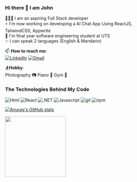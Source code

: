 ### Hi there 👋 I am John

🧑🏻‍💻 I am an aspiring Full Stack developer <br>
⚡ I'm now working on developing a AI Chat App Using ReactJS, TailwindCSS, Appwrite <br>
🏫 I'm final year software engineering student at UTS <br>
✨ I can speak 2 languages (English & Mandarin) <br>

📫 **How to reach me**: <br>
[![LinkedIn](https://img.shields.io/badge/linkedin-%230077B5.svg?style=for-the-badge&logo=linkedin&logoColor=white)](https://www.linkedin.com/in/john-lin-5373b5179/) [![Gmail](https://img.shields.io/badge/Gmail-D14836?style=for-the-badge&logo=gmail&logoColor=white)](mailto:johnlin8968@gmail.com)


🏂**Hobby**: <br>
Photography 📷 Piano 🎹 Gym 💪

<h3>The Technologies Behind My Code</h3>
<p>
  <img alt="Html" src="https://img.shields.io/badge/HTML-%23E34F26.svg?logo=html5&logoColor=white" />
  <img alt="React" src="https://img.shields.io/badge/-React-45b8d8?style=flat-square&logo=react&logoColor=white" />
  <img alt=".NET" src="https://img.shields.io/badge/-.NET-512BD4?style=flat-square&logo=dotnet&logoColor=white" />
  <img alt="Javascript" src="https://img.shields.io/badge/-javascript-f7df1c?style=flat-square&logo=javascript&logoColor=black" />
  <img alt="git" src="https://img.shields.io/badge/-Git-F05032?style=flat-square&logo=git&logoColor=white" />
  <img alt="npm" src="https://img.shields.io/badge/-NPM-CB3837?style=flat-square&logo=npm&logoColor=white" />
  <img[![Next.js](https://img.shields.io/badge/Next.js-black?logo=next.js&logoColor=white)](#)/>
</p>

[![Anurag's GitHub stats](https://github-readme-stats.vercel.app/api?username=JohnL0919)](https://github.com/JohnL0919/github-readme-stats)

<a href="https://github-readme-stats.vercel.app/api/top-langs/?username=JohnL0919&layout=compact">
  <img height=200 align="center" src="https://github-readme-stats.vercel.app/api/top-langs/?username=JohnL0919&layout=compact" />
</a>
